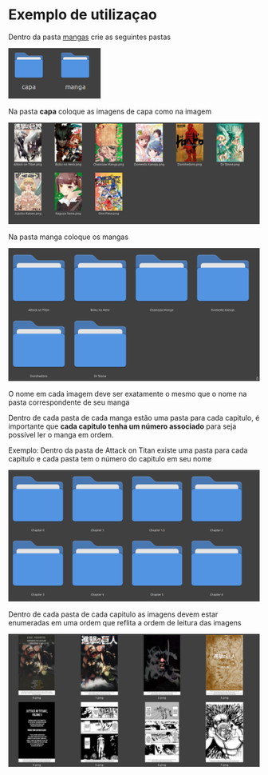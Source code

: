 
# Exemplo de utilizaçao

Dentro da pasta [mangas](mangas) crie as seguintes pastas

![](../res/images/pastas.png)

Na pasta **capa** coloque as imagens de capa como na imagem

![](../res/images/capas.png)

Na pasta manga coloque os mangas

![](../res/images/mangas.png)

O nome em cada imagem deve ser exatamente o mesmo
que o nome na pasta correspondente de seu manga

Dentro de cada pasta de cada manga estão uma pasta
para cada capitulo, é importante que **cada capitulo tenha um número associado** para seja possível ler o manga em ordem.

Exemplo: Dentro da pasta de Attack on Titan existe uma pasta para cada capitulo e cada pasta tem o número do capitulo em seu nome

![](../res/images/capitulos.png)

Dentro de cada pasta de cada capitulo as imagens devem estar enumeradas em uma ordem que reflita a ordem de leitura das imagens

![](../res/images/imagens.png)